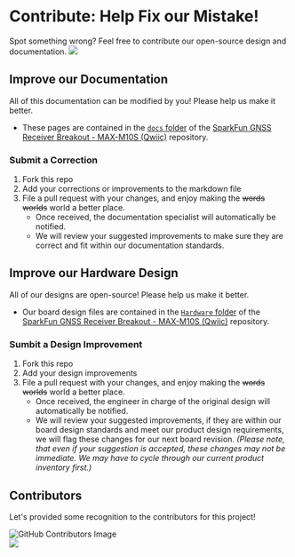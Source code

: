 # Contribute: Help Fix our Mistake!
Spot something wrong? Feel free to contribute our open-source design and documentation. <a href="https://github.com/sparkfun/SparkFun_u-blox_MAX-M10S/pulls" alt="Pull Requests"><img src="https://img.shields.io/github/issues-pr/sparkfun/SparkFun_u-blox_MAX-M10S.svg" /></a>

## Improve our Documentation
All of this documentation can be modified by you! Please help us make it better.

* These pages are contained in the [`docs` folder](https://github.com/sparkfun/SparkFun_u-blox_MAX-M10S/tree/main/docs) of the [SparkFun GNSS Receiver Breakout - MAX-M10S (Qwiic)](https://github.com/sparkfun/SparkFun_u-blox_MAX-M10S) repository.

### Submit a Correction
1. Fork this repo
2. Add your corrections or improvements to the markdown file
3. File a pull request with your changes, and enjoy making the ~~words~~ ~~worlds~~ world a better place.
    * Once received, the documentation specialist will automatically be notified.
    * We will review your suggested improvements to make sure they are correct and fit within our documentation standards.

## Improve our Hardware Design
All of our designs are open-source! Please help us make it better.

* Our board design files are contained in the [`Hardware` folder](https://github.com/sparkfun/SparkFun_u-blox_MAX-M10S/tree/main/Hardware) of the [SparkFun GNSS Receiver Breakout - MAX-M10S (Qwiic)](https://github.com/sparkfun/SparkFun_u-blox_MAX-M10S) repository. 

### Sumbit a Design Improvement
1. Fork this repo
2. Add your design improvements
3. File a pull request with your changes, and enjoy making the ~~words~~ ~~worlds~~ world a better place.
    * Once received, the engineer in charge of the original design will automatically be notified.
    * We will review your suggested improvements, if they are within our board design standards and meet our product design requirements, we will flag these changes for our next board revision. *(Please note, that even if your suggestion is accepted, these changes may not be immediate. We may have to cycle through our current product inventory first.)*

## Contributors
Let's provided some recognition to the contributors for this project!

![GitHub Contributors Image](https://contrib.rocks/image?repo=sparkfun/SparkFun_u-blox_MAX-M10S)
<br>
<a href="https://github.com/sparkfun/SparkFun_u-blox_MAX-M10S/pulls" alt="Pull Requests"><img src="https://img.shields.io/github/contributors/sparkfun/SparkFun_u-blox_MAX-M10S.svg" /></a>
